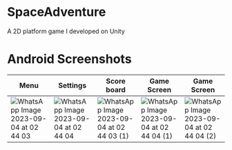 # SpaceAdventure
A 2D platform game I developed on Unity
# Android Screenshots



| Menu                                | Settings                            | Score board                         | Game Screen                         | Game Screen                         |
| ----------------------------------- | ----------------------------------- | ----------------------------------- | ----------------------------------- | ----------------------------------- |
| ![WhatsApp Image 2023-09-04 at 02 44 03](https://github.com/ahmedgozcelik/SpaceAdventure/assets/104251360/f6d4e993-3ead-4412-b42a-ec6ffb236651) | ![WhatsApp Image 2023-09-04 at 02 44 04](https://github.com/ahmedgozcelik/SpaceAdventure/assets/104251360/80f2d73e-ef5b-4863-bdda-e61f5c532a19) | ![WhatsApp Image 2023-09-04 at 02 44 03 (1)](https://github.com/ahmedgozcelik/SpaceAdventure/assets/104251360/30d8368f-f5e3-4cb0-a787-f30bf4ac79d5) | ![WhatsApp Image 2023-09-04 at 02 44 04 (1)](https://github.com/ahmedgozcelik/SpaceAdventure/assets/104251360/31626774-26fe-4722-bd70-b802bfbaa8dc) | ![WhatsApp Image 2023-09-04 at 02 44 04 (2)](https://github.com/ahmedgozcelik/SpaceAdventure/assets/104251360/41b847da-597a-4fcc-be66-d5211c8949b3) |
